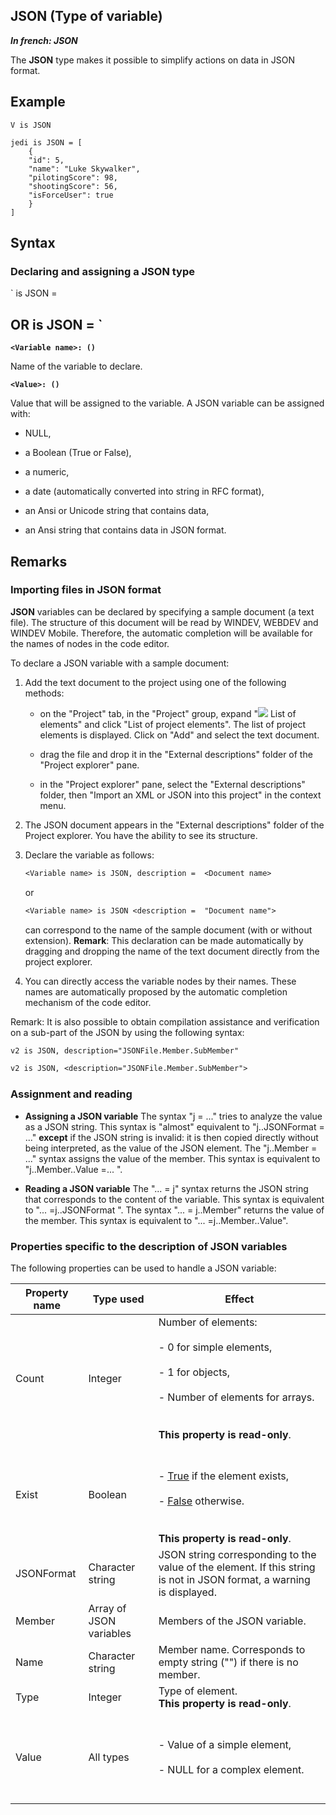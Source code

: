 


## JSON (Type of variable)

***In french: JSON***
				



<a name="XUse"></a>
<a name="Use"></a>
<a name="description"></a>
The **JSON** type makes it possible to simplify actions on data in JSON format.


<a name="Example1"></a>
<a name="sample_code"></a>

## Example


```wl
V is JSON
```

```wl
jedi is JSON = [
	{
	"id": 5,
	"name": "Luke Skywalker",
	"pilotingScore": 98,
	"shootingScore": 56,
	"isForceUser": true
	}
]
```

<a name="XSYNTAX"></a>
<a name="SYNTAX1"></a>

## Syntax

### Declaring and assigning a JSON type

`<Variable name> is JSON = <Value>

OR 
  <Variable name> is JSON
  <Variable name> = <Value>`
---

**`<Variable name>: ()`**

Name of the variable to declare.

**`<Value>: ()`**

Value that will be assigned to the variable. A JSON variable can be assigned with:

- NULL, 

- a Boolean (True or False),

- a numeric,

- a date (automatically converted into string in RFC format),

- an Ansi or Unicode string that contains data,

- an Ansi string that contains data in JSON format. 






<a name="NOTE0"></a>

## Remarks
<a name="NOTE0_1"></a>


### Importing files in JSON format
<a name="importing_files_json_format_ELTPARAGRAPHE000049"></a>

**JSON** variables can be declared by specifying a sample document (a text file). The structure of this document will be read by WINDEV, WEBDEV and WINDEV Mobile. Therefore, the automatic completion will be available for the names of nodes in the code editor.

To declare a JSON variable with a sample document:

1. Add the text document to the project using one of the following methods: 

	- on the "Project" tab, in the "Project" group, expand "![](https://doc.pcsoft.fr/en-US/images/image.awp?langid=3&name=ico_listeprojet.gif)
 List of elements" and click "List of project elements". The list of project elements is displayed. Click on "Add" and select the text document. 

	- drag the file and drop it in the "External descriptions" folder of the "Project explorer" pane. 

	- in the "Project explorer" pane, select the "External descriptions" folder, then "Import an XML or JSON into this project" in the context menu. 




2. The JSON document appears in the "External descriptions" folder of the Project explorer. You have the ability to see its structure.

3. Declare the variable as follows:
	
	```txt
	<Variable name> is JSON, description =  <Document name>
	```

	or
	
	```txt
	<Variable name> is JSON <description =  "Document name">
	```

	 can correspond to the name of the sample document (with or without extension). 
	**Remark**:  This declaration can be made automatically by dragging and dropping the name of the text document directly from the project explorer. 

4. You can directly access the variable nodes by their names. These names are automatically proposed by the automatic completion mechanism of the code editor.




Remark: It is also possible to obtain compilation assistance and verification on a sub-part of the JSON by using the following syntax: 

```txt
v2 is JSON, description="JSONFile.Member.SubMember"
```


```txt
v2 is JSON, <description="JSONFile.Member.SubMember">
```
<a name="NOTE0_2"></a>


### Assignment and reading
<a name="assignment_and_reading_ELTPARAGRAPHE000094"></a>

- **Assigning a JSON variable** 
	The syntax "j = ..." tries to analyze the value as a JSON string. This syntax is "almost" equivalent to "j..JSONFormat = ..." **except** if the JSON string is invalid: it is then copied directly without being interpreted, as the value of the JSON element.
	The "j..Member = ..." syntax assigns the value of the member. This syntax is equivalent to "j..Member..Value =... ". 

- **Reading a JSON variable**
	The "... = j" syntax returns the JSON string that corresponds to the content of the variable. This syntax is equivalent to "... =j..JSONFormat ". 
	The syntax "... = j..Member" returns the value of the member. This syntax is equivalent to "... =j..Member..Value". 



<a name="NOTE0_3"></a>


### Properties specific to the description of JSON variables
<a name="properties_specific_the_description_json_variables_ELTPARAGRAPHE000110"></a>

The following properties can be used to handle a JSON variable:

| Property name | Type used | Effect |
| --- | --- | --- |
| Count | Integer | Number of elements: <br><br>- 0 for simple elements,<br><br>- 1 for objects,<br><br>- Number of elements for arrays. <br><br><br>**This property is read-only**. |
| Exist | Boolean | <br><br>- <u><u><u><u>True</u></u></u></u> if the element exists,<br><br>- <u><u><u><u>False</u></u></u></u> otherwise. <br><br><br>**This property is read-only**. |
| JSONFormat | Character string | JSON string corresponding to the value of the element. If this string is not in JSON format, a warning is displayed. |
| Member | Array of JSON variables | Members of the JSON variable. |
| Name | Character string | Member name. Corresponds to empty string ("") if there is no member. |
| Type | Integer | Type of element. <br>**This property is read-only**. |
| Value | All types | <br><br>- Value of a simple element,<br><br>- NULL for a complex element. <br><br><br> |




